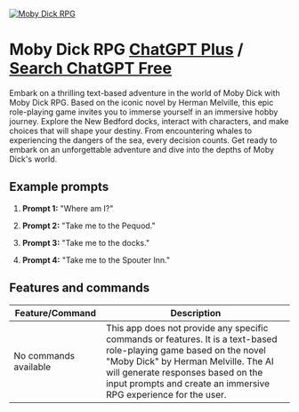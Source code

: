 
[![Moby Dick RPG](https://files.oaiusercontent.com/file-y5wtqbSAc8bGgmuKj5rUe8Nw?se=2123-10-15T22%3A30%3A02Z&sp=r&sv=2021-08-06&sr=b&rscc=max-age%3D31536000%2C%20immutable&rscd=attachment%3B%20filename%3D9ee6ccd2-b53e-4e3b-b110-4dc2223ff0f9.png&sig=NXeY715iORXJ2iEGx%2BndyzNctzXMWqL01hIxY8GNv3c%3D)](https://chat.openai.com/g/g-tdyNANXla-moby-dick-rpg)

# Moby Dick RPG [ChatGPT Plus](https://chat.openai.com/g/g-tdyNANXla-moby-dick-rpg) / [Search ChatGPT Free](https://gptcall.net/index.html#/?search=Moby%20Dick%20RPG)

Embark on a thrilling text-based adventure in the world of Moby Dick with Moby Dick RPG. Based on the iconic novel by Herman Melville, this epic role-playing game invites you to immerse yourself in an immersive hobby journey. Explore the New Bedford docks, interact with characters, and make choices that will shape your destiny. From encountering whales to experiencing the dangers of the sea, every decision counts. Get ready to embark on an unforgettable adventure and dive into the depths of Moby Dick's world.

## Example prompts

1. **Prompt 1:** "Where am I?"

2. **Prompt 2:** "Take me to the Pequod."

3. **Prompt 3:** "Take me to the docks."

4. **Prompt 4:** "Take me to the Spouter Inn."

## Features and commands

| Feature/Command | Description |
| --- | --- |
| No commands available | This app does not provide any specific commands or features. It is a text-based role-playing game based on the novel "Moby Dick" by Herman Melville. The AI will generate responses based on the input prompts and create an immersive RPG experience for the user. |


